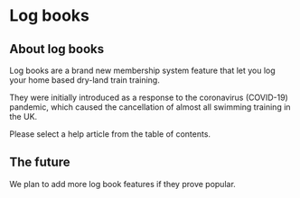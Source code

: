 # Log books

## About log books

Log books are a brand new membership system feature that let you log your home based dry-land train training.

They were initially introduced as a response to the coronavirus (COVID-19) pandemic, which caused the cancellation of almost all swimming training in the UK.

Please select a help article from the table of contents.

## The future

We plan to add more log book features if they prove popular.